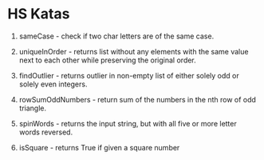 # HS Katas

1. sameCase - check if two char letters are of the same case.

2. uniqueInOrder -  returns list without any elements with the same value next to each other while preserving the original order.

3. findOutlier - returns outlier in non-empty list of either solely odd or solely even integers.

4. rowSumOddNumbers - return sum of the numbers in the nth row of odd triangle.

5. spinWords - returns the input string, but with all five or more letter words reversed.

6. isSquare - returns True if given a square number
